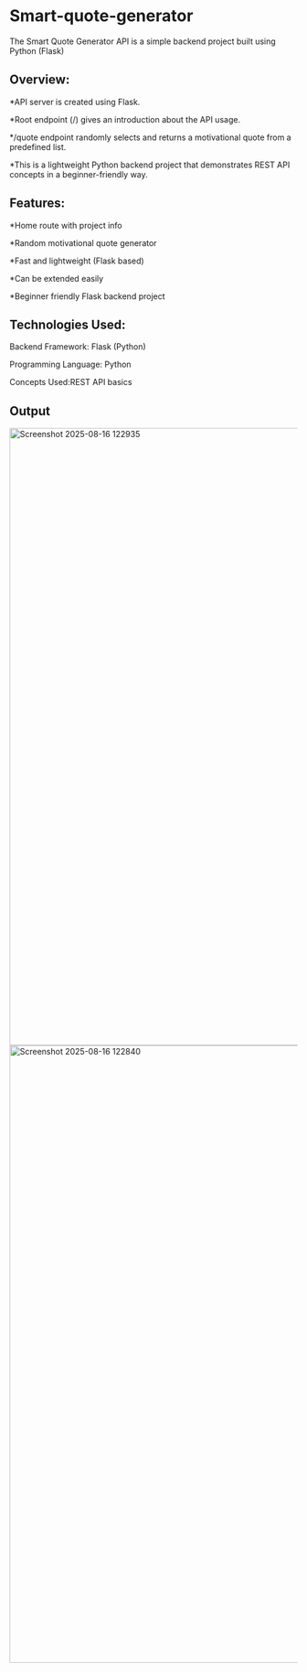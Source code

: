# Smart-quote-generator
The Smart Quote Generator API is a simple backend project built using Python (Flask)
## Overview:
*API server is created using Flask.

*Root endpoint (/) gives an introduction about the API usage.

*/quote endpoint randomly selects and returns a motivational quote from a predefined list.

*This is a lightweight Python backend project that demonstrates REST API concepts in a beginner-friendly way.

## Features:
*Home route with project info

*Random motivational quote generator

*Fast and lightweight (Flask based)

*Can be extended easily

*Beginner friendly Flask backend project

## Technologies Used:
Backend Framework: Flask (Python)

Programming Language: Python

Concepts Used:REST API basics

## Output
<img width="1920" height="1080" alt="Screenshot 2025-08-16 122935" src="https://github.com/user-attachments/assets/99379fb4-f897-4698-82b5-c96095712d84" />
<img width="1920" height="1080" alt="Screenshot 2025-08-16 122840" src="https://github.com/user-attachments/assets/87222ba6-b508-4761-a438-412c11435920" />


